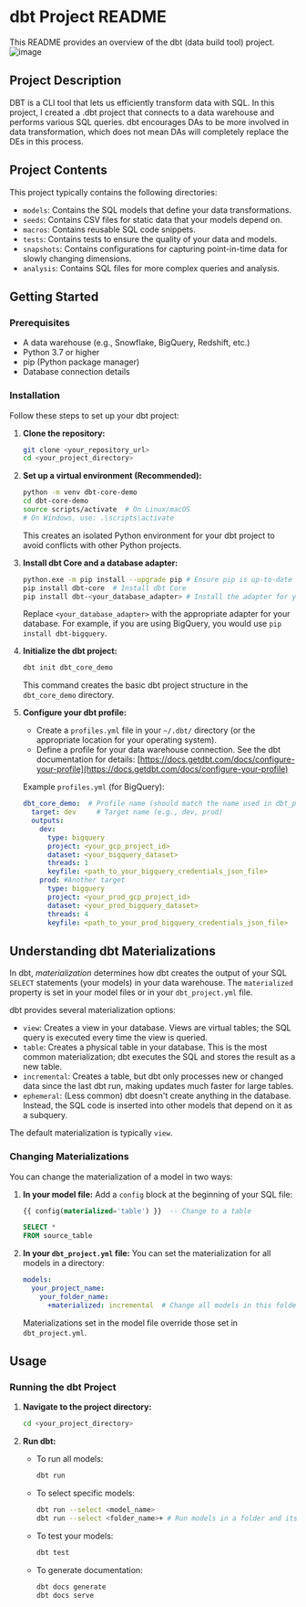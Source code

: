 # dbt Project README

This README provides an overview of the dbt (data build tool) project.
![image](https://github.com/user-attachments/assets/aad2f47c-1859-441c-a373-ca248a8017d0)



## Project Description

DBT is a CLI tool that lets us efficiently transform data with SQL. In this project, I created a .dbt project that connects to a data warehouse and performs various SQL queries. dbt encourages DAs to be more involved in data transformation, which does not mean DAs will completely replace the DEs in this process.



## Project Contents

This project typically contains the following directories:

* `models`: Contains the SQL models that define your data transformations.
* `seeds`: Contains CSV files for static data that your models depend on.
* `macros`: Contains reusable SQL code snippets.
* `tests`: Contains tests to ensure the quality of your data and models.
* `snapshots`: Contains configurations for capturing point-in-time data for slowly changing dimensions.
* `analysis`: Contains SQL files for more complex queries and analysis.

## Getting Started

### Prerequisites

* A data warehouse (e.g., Snowflake, BigQuery, Redshift, etc.)
* Python 3.7 or higher
* pip (Python package manager)
* Database connection details

### Installation

Follow these steps to set up your dbt project:

1.  **Clone the repository:**

    ```bash
    git clone <your_repository_url>
    cd <your_project_directory>
    ```

2.  **Set up a virtual environment (Recommended):**

    ```bash
    python -m venv dbt-core-demo
    cd dbt-core-demo
    source scripts/activate  # On Linux/macOS
    # On Windows, use: .\scripts\activate
    ```
    This creates an isolated Python environment for your dbt project to avoid conflicts with other Python projects.

3.  **Install dbt Core and a database adapter:**

    ```bash
    python.exe -m pip install --upgrade pip # Ensure pip is up-to-date
    pip install dbt-core  # Install dbt Core
    pip install dbt-<your_database_adapter> # Install the adapter for your data warehouse (e.g., dbt-bigquery, dbt-snowflake, dbt-redshift)
    ```
    Replace `<your_database_adapter>` with the appropriate adapter for your database.  For example, if you are using BigQuery, you would use `pip install dbt-bigquery`.

4.  **Initialize the dbt project:**

    ```bash
    dbt init dbt_core_demo
    ```
    This command creates the basic dbt project structure in the `dbt_core_demo` directory.

5.  **Configure your dbt profile:**

    * Create a `profiles.yml` file in your `~/.dbt/` directory (or the appropriate location for your operating system).
    * Define a profile for your data warehouse connection.  See the dbt documentation for details: [https://docs.getdbt.com/docs/configure-your-profile](https://docs.getdbt.com/docs/configure-your-profile)

    Example `profiles.yml` (for BigQuery):

    ```yaml
    dbt_core_demo:  # Profile name (should match the name used in dbt_project.yml)
      target: dev     # Target name (e.g., dev, prod)
      outputs:
        dev:
          type: bigquery
          project: <your_gcp_project_id>
          dataset: <your_bigquery_dataset>
          threads: 1
          keyfile: <path_to_your_bigquery_credentials_json_file>
        prod: #Another target
          type: bigquery
          project: <your_prod_gcp_project_id>
          dataset: <your_prod_bigquery_dataset>
          threads: 4
          keyfile: <path_to_your_prod_bigquery_credentials_json_file>
    ```

## Understanding dbt Materializations

In dbt, *materialization* determines how dbt creates the output of your SQL `SELECT` statements (your models) in your data warehouse.  The `materialized` property is set in your model files or in your `dbt_project.yml` file.

dbt provides several materialization options:

* `view`: Creates a view in your database.  Views are virtual tables; the SQL query is executed every time the view is queried.
* `table`: Creates a physical table in your database.  This is the most common materialization; dbt executes the SQL and stores the result as a new table.
* `incremental`: Creates a table, but dbt only processes new or changed data since the last dbt run, making updates much faster for large tables.
* `ephemeral`: (Less common)  dbt doesn't create anything in the database. Instead, the SQL code is inserted into other models that depend on it as a subquery.

The default materialization is typically `view`.

### Changing Materializations

You can change the materialization of a model in two ways:

1.  **In your model file:** Add a `config` block at the beginning of your SQL file:

    ```sql
    {{ config(materialized='table') }}  -- Change to a table
    
    SELECT *
    FROM source_table
    ```

2.  **In your `dbt_project.yml` file:** You can set the materialization for all models in a directory:

    ```yaml
    models:
      your_project_name:
        your_folder_name:
          +materialized: incremental  # Change all models in this folder to incremental
    ```
    
    Materializations set in the model file override those set in `dbt_project.yml`.

## Usage

### Running the dbt Project

1.  **Navigate to the project directory:**

    ```bash
    cd <your_project_directory>
    ```

2.  **Run dbt:**

    * To run all models:

        ```bash
        dbt run
        ```
    * To select specific models:

        ```bash
        dbt run --select <model_name>
        dbt run --select <folder_name>+ # Run models in a folder and its subfolders
        ```
    * To test your models:

        ```bash
        dbt test
        ```
    * To generate documentation:

        ```bash
        dbt docs generate
        dbt docs serve
        ```

